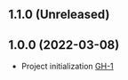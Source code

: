 ## 1.1.0 (Unreleased)
## 1.0.0 (2022-03-08)

- Project initialization [GH-1](https://github.com/terraform-alicloud-modules/terraform-alicloud-clickhouse/pull/1)

